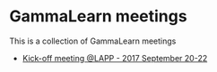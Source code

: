 # GammaLearn meetings

This is a collection of GammaLearn meetings

- [Kick-off meeting @LAPP - 2017 September 20-22](https://gitlab.in2p3.fr/GammaLearn/gammalearn-meetings/tree/master/2017-09-Annecy)